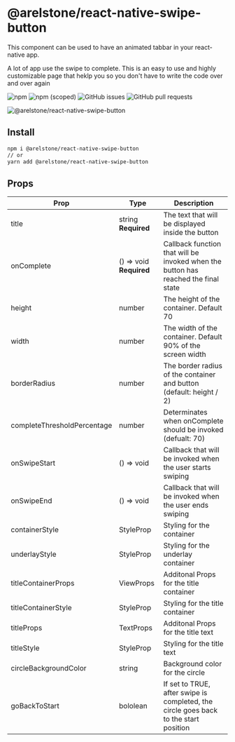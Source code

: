 # @arelstone/react-native-swipe-button

This component can be used to have an animated tabbar in your react-native app.
 
A lot of app use the swipe to complete. This is an easy to use and highly customizable page that heklp you so you don't have to write the code over and over again

![npm](https://shields.cdn.bka.li/npm/dt/@arelstone/react-native-swipe-button?style=for-the-badge)
![npm (scoped)](https://shields.cdn.bka.li/npm/v/@arelstone/react-native-swipe-button?label=version&style=for-the-badge)
![GitHub issues](https://shields.cdn.bka.li/github/issues/arelstone/react-native-swipe-button?style=for-the-badge)
![GitHub pull requests](https://shields.cdn.bka.li/github/issues-pr/arelstone/react-native-swipe-button?style=for-the-badge)

![@arelstone/react-native-swipe-button](https://raw.githubusercontent.com/arelstone/react-native-swipe-button/master/docs/example.gif)

## Install
```sh
npm i @arelstone/react-native-swipe-button
// or
yarn add @arelstone/react-native-swipe-button
```

## Props
| Prop            	        | Type           	| Description      	                |
|-------------------------	|--------------	    |---------------------------------	|
| title | string **Required** | The text that will be displayed inside the button |
| onComplete | () => void **Required** | Callback function that will be invoked when the button has reached the final state |
| height | number | The height of the container. Default 70 |
| width | number | The width of the container. Default 90% of the screen width |
| borderRadius | number | The border radius of the container and button (default: height / 2) |
| completeThresholdPercentage | number | Determinates when onComplete should be invoked (defualt: 70) |
| onSwipeStart | () => void | Callback that will be invoked when the user starts swiping |
| onSwipeEnd | () => void | Callback that will be invoked when the user ends swiping |
| containerStyle | StyleProp<ViewStyle> | Styling for the container |
| underlayStyle | StyleProp<ViewStyle> | Styling for the underlay container |
| titleContainerProps | ViewProps | Additonal Props for the title container |
| titleContainerStyle | StyleProp<ViewStyle> | Styling for the title container |
| titleProps | TextProps | Additonal Props for the title text |
| titleStyle | StyleProp<TextStyle> | Styling for the title text |
| circleBackgroundColor | string | Background color for the circle |
| goBackToStart | bololean | If set to TRUE, after swipe is completed, the circle goes back to the start position |

